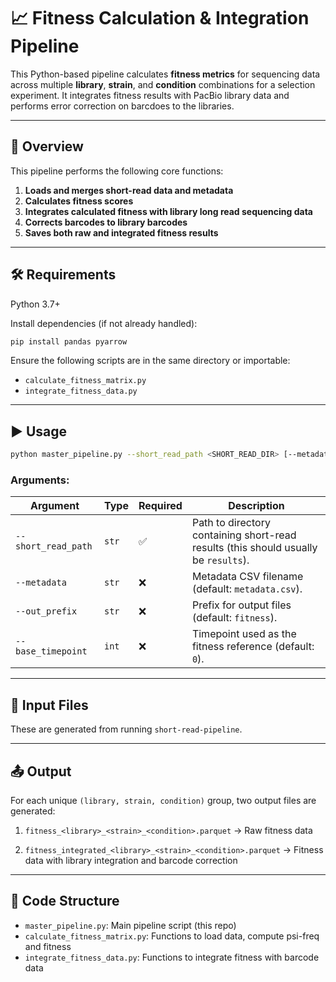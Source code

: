 # 📈 Fitness Calculation & Integration Pipeline

This Python-based pipeline calculates **fitness metrics** for sequencing data across multiple **library**, **strain**, and **condition** combinations for a selection experiment. It integrates fitness results with PacBio library data and performs error correction on barcdoes to the libraries.

---

## 🧬 Overview

This pipeline performs the following core functions:

1. **Loads and merges short-read data and metadata**
2. **Calculates fitness scores**
3. **Integrates calculated fitness with library long read sequencing data**
4. **Corrects barcodes to library barcodes**
5. **Saves both raw and integrated fitness results**

---

## 🛠️ Requirements

Python 3.7+

Install dependencies (if not already handled):

```bash
pip install pandas pyarrow
```

Ensure the following scripts are in the same directory or importable:

* `calculate_fitness_matrix.py`
* `integrate_fitness_data.py`

---

## ▶️ Usage

```bash
python master_pipeline.py --short_read_path <SHORT_READ_DIR> [--metadata <METADATA_CSV>] [--out_prefix <OUTPUT_PREFIX>] [--base_timepoint <TIMEPOINT>]
```

### Arguments:

| Argument            | Type  | Required | Description                                             |
| ------------------- | ----- | -------- | ------------------------------------------------------- |
| `--short_read_path` | `str` | ✅        | Path to directory containing short-read results (this should usually be `results`).        |
| `--metadata`        | `str` | ❌        | Metadata CSV filename (default: `metadata.csv`).        |
| `--out_prefix`      | `str` | ❌        | Prefix for output files (default: `fitness`).           |
| `--base_timepoint`  | `int` | ❌        | Timepoint used as the fitness reference (default: `0`). |

---

## 📂 Input Files
These are generated from running `short-read-pipeline`.

---

## 📤 Output

For each unique `(library, strain, condition)` group, two output files are generated:

1. `fitness_<library>_<strain>_<condition>.parquet`
   → Raw fitness data

2. `fitness_integrated_<library>_<strain>_<condition>.parquet`
   → Fitness data with library integration and barcode correction

---

## 🧩 Code Structure

* `master_pipeline.py`: Main pipeline script (this repo)
* `calculate_fitness_matrix.py`: Functions to load data, compute psi-freq and fitness
* `integrate_fitness_data.py`: Functions to integrate fitness with barcode data

